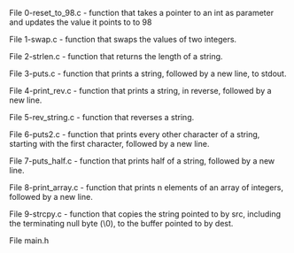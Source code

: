 File 0-reset_to_98.c - function that takes a pointer to an int as parameter and updates the value it points to to 98

File 1-swap.c - function that swaps the values of two integers.

File 2-strlen.c - function that returns the length of a string.

File 3-puts.c - function that prints a string, followed by a new line, to stdout.

File 4-print_rev.c - function that prints a string, in reverse, followed by a new line.

File 5-rev_string.c -  function that reverses a string.

File 6-puts2.c - function that prints every other character of a string, starting with the first character, followed by a new line.

File 7-puts_half.c - function that prints half of a string, followed by a new line.

File 8-print_array.c -  function that prints n elements of an array of integers, followed by a new line.

File 9-strcpy.c - function that copies the string pointed to by src, including the terminating null byte (\0), to the buffer pointed to by dest.

File main.h
